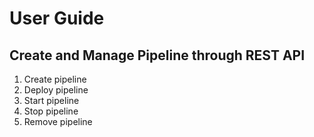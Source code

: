 # User Guide

## Create and Manage Pipeline through REST API
1. Create pipeline
2. Deploy pipeline
3. Start pipeline
4. Stop pipeline
5. Remove pipeline